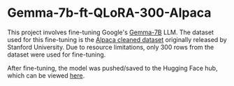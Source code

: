 # Gemma-7b-ft-QLoRA-300-Alpaca
This project involves fine-tuning Google's [Gemma-7B](https://huggingface.co/google/gemma-7b) LLM. The dataset used for this fine-tuning is the [Alpaca cleaned dataset](https://huggingface.co/datasets/yahma/alpaca-cleaned) originally released by Stanford University. Due to resource limitations, only 300 rows from the dataset were used for fine-tuning.

After fine-tuning, the model was pushed/saved to the Hugging Face hub, which can be viewed [here](https://huggingface.co/msinghy/Gemma-7b-ft-QLoRA-300-Alpaca).
